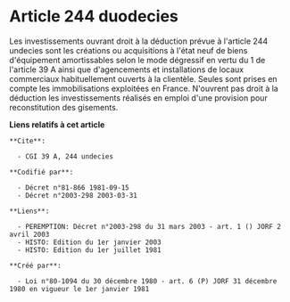 # Article 244 duodecies

Les investissements ouvrant droit à la déduction prévue à l'article 244 undecies sont les créations ou acquisitions à l'état
neuf de biens d'équipement amortissables selon le mode dégressif en vertu du 1 de l'article 39 A ainsi que d'agencements et
installations de locaux commerciaux habituellement ouverts à la clientèle. Seules sont prises en compte les immobilisations
exploitées en France. N'ouvrent pas droit à la déduction les investissements réalisés en emploi d'une provision pour
reconstitution des gisements.

**Liens relatifs à cet article**

	**Cite**:

	  - CGI 39 A, 244 undecies

	**Codifié par**:

	  - Décret n°81-866 1981-09-15
	  - Décret n°2003-298 2003-03-31

	**Liens**:

	  - PEREMPTION: Décret n°2003-298 du 31 mars 2003 - art. 1 () JORF 2 avril 2003
	  - HISTO: Edition du 1er janvier 2003
	  - HISTO: Edition du 1er juillet 1981

	**Créé par**:

	  - Loi n°80-1094 du 30 décembre 1980 - art. 6 (P) JORF 31 décembre 1980 en vigueur le 1er janvier 1981

